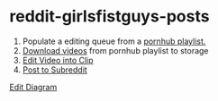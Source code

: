 # reddit-girlsfistguys-posts

1. Populate a editing queue from a [pornhub playlist.](https://www.pornhub.com/playlist/268314261)
2. [Download videos](https://www.saveporn.net/) from pornhub playlist to storage
3. [Edit Video into Clip](https://www.redgifs.com/create)
4. [Post to Subreddit](https://www.reddit.com/r/GirlsFistGuys/submit?url)

[Edit Diagram](https://app.diagrams.net/#Hbdsmgeek%2Freddit-girlsfistguys-posts%2Fmain%2Fgirlsfistguys-diagram.drawio)
